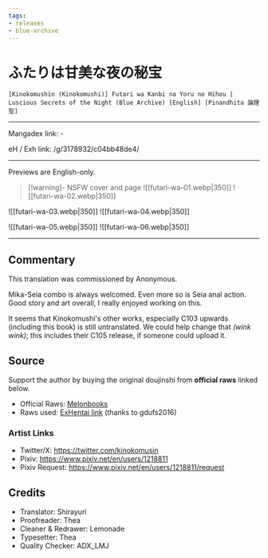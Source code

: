 ```yaml
---
tags:
- releases
- blue-archive
---
```

# ふたりは甘美な夜の秘宝

`[Kinokomushin (Kinokomushi)] Futari wa Kanbi na Yoru no Hihou | Luscious Secrets of the Night (Blue Archive) [English] [Pinandhita 論理型]`

---

Mangadex link: -

eH / Exh link: /g/3178932/c04bb48de4/

---

Previews are English-only.

> [!warning]- NSFW cover and page
> ![[futari-wa-01.webp|350]] ![[futari-wa-02.webp|350]]

![[futari-wa-03.webp|350]] ![[futari-wa-04.webp|350]]

![[futari-wa-05.webp|350]] ![[futari-wa-06.webp|350]]

---

## Commentary

This translation was commissioned by Anonymous.

Mika-Seia combo is always welcomed. Even more so is Seia anal action. Good story and art overall, I really enjoyed working on this.

It seems that Kinokomushi's other works, especially C103 upwards (including this book) is still untranslated. We could help change that *(wink wink)*; this includes their C105 release, if someone could upload it.

## Source

Support the author by buying the original doujinshi from **official raws** linked below.

- Official Raws: [Melonbooks](https://www.melonbooks.co.jp/detail/detail.php?product_id=2179903)
- Raws used: [ExHentai link](https://exhentai.org/g/2850512/2de02153e0/) (thanks to gdufs2016)

### Artist Links

- Twitter/X: https://twitter.com/kinokomusin
- Pixiv: https://www.pixiv.net/en/users/1218811
- Pixiv Request: https://www.pixiv.net/en/users/1218811/request

## Credits

- Translator: Shirayuri
- Proofreader: Thea
- Cleaner & Redrawer: Lemonade
- Typesetter: Thea
- Quality Checker: ADX_LMJ